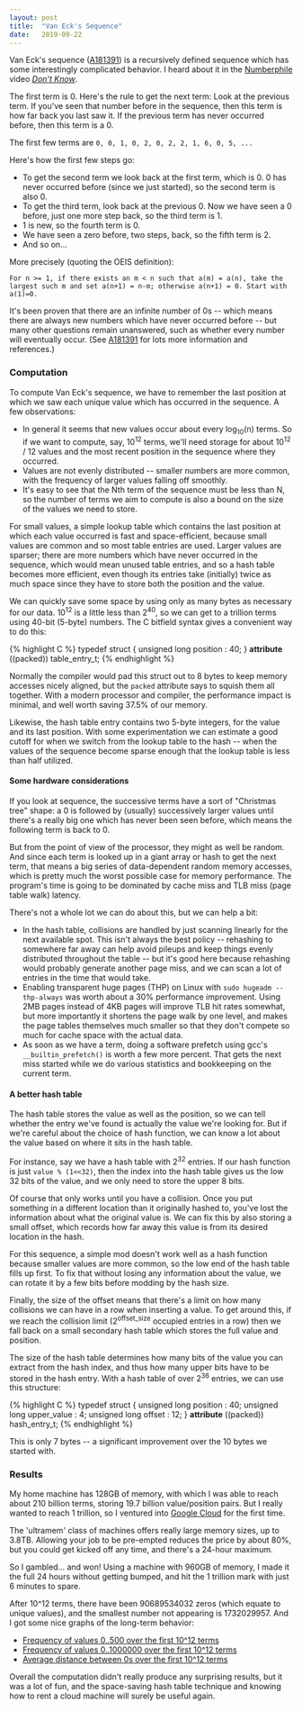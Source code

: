 ```yaml
---
layout: post
title:  "Van Eck's Sequence"
date:   2019-09-22
---
```

Van Eck's sequence ([A181391][a181391]) is a recursively defined
sequence which has some interestingly complicated behavior. I heard
about it in the [Numberphile](https://www.numberphile.com) video
[_Don't Know_](https://www.youtube.com/watch?v=etMJxB-igrc).

The first term is 0. Here's the rule to get the next term: Look at the
previous term. If you've seen that number before in the sequence, then
this term is how far back you last saw it. If the previous term has
never occurred before, then this term is a 0.

The first few terms are `0, 0, 1, 0, 2, 0, 2, 2, 1, 6, 0, 5, ...`

Here's how the first few steps go:
- To get the second term we look back at the first term, which is 0. 0
has never occurred before (since we just started), so the second term
is also 0.
- To get the third term, look back at the previous 0. Now we have seen
a 0 before, just one more step back, so the third term is 1.
- 1 is new, so the fourth term is 0.
- We have seen a zero before, two steps, back, so the fifth term is 2.
- And so on...

More precisely (quoting the OEIS definition):

`For n >= 1, if there exists an m < n such that a(m) = a(n), take the
largest such m and set a(n+1) = n-m; otherwise a(n+1) = 0. Start with
a(1)=0.`

It's been proven that there are an infinite number of 0s -- which
means there are always new numbers which have never occurred before --
but many other questions remain unanswered, such as whether every
number will eventually occur. (See [A181391][a181391] for lots more
information and references.)

### Computation

To compute Van Eck's sequence, we have to remember the last position
at which we saw each unique value which has occurred in the
sequence. A few observations:

- In general it seems that new values occur about every
log<sub>10</sub>(n) terms. So if we want to compute, say,
10<sup>12</sup> terms, we'll need storage for about 10<sup>12</sup> /
12 values and the most recent position in the sequence where they
occurred.
- Values are not evenly distributed -- smaller numbers are
more common, with the frequency of larger values falling off
smoothly.
- It's easy to see that the Nth term of the sequence must be less than
N, so the number of terms we aim to compute is also
a bound on the size of the values we need to store.

For small values, a simple lookup table which contains the last
position at which each value occurred is fast and space-efficient,
because small values are common and so most table entries are
used. Larger values are sparser; there are more numbers which have
never occurred in the sequence, which would mean unused table entries,
and so a hash table becomes more efficient, even though its entries
take (initially) twice as much space since they have to store both the
position and the value.

We can quickly save some space by using only as many bytes as
necessary for our data. 10<sup>12</sup> is a little less than
2<sup>40</sup>, so we can get to a trillion terms using 40-bit
(5-byte) numbers. The C bitfield syntax gives a convenient way to do
this:

{% highlight C %}
typedef struct {
  unsigned long position : 40;
} __attribute__ ((packed)) table_entry_t;
{% endhighlight %}

Normally the compiler would pad this struct out to 8 bytes to keep
memory accesses nicely aligned, but the `packed` attribute says to
squish them all together. With a modern processor and compiler, the
performance impact is minimal, and well worth saving 37.5% of our
memory.

Likewise, the hash table entry contains two 5-byte integers, for the
value and its last position. With some experimentation we can estimate
a good cutoff for when we switch from the lookup table to the hash --
when the values of the sequence become sparse enough that the lookup
table is less than half utilized.

#### __Some hardware considerations__

If you look at sequence, the successive terms have a sort of
"Christmas tree" shape: a 0 is followed by (usually) successively
larger values until there's a really big one which has never been seen
before, which means the following term is back to 0.

But from the point of view of the processor, they might as well be
random. And since each term is looked up in a giant array or hash to
get the next term, that means a big series of data-dependent random
memory accesses, which is pretty much the worst possible case for
memory performance. The program's time is going to be dominated by
cache miss and TLB miss (page table walk) latency.

There's not a whole lot we can do about this, but we can help a bit:

- In the hash table, collisions are handled by just scanning linearly
  for the next available spot. This isn't always the best policy --
  rehashing to somewhere far away can help avoid pileups and keep
  things evenly distributed throughout the table -- but it's good here
  because rehashing would probably generate another page miss, and we
  can scan a lot of entries in the time that would take.
- Enabling transparent huge pages (THP) on Linux with `sudo hugeadm
  --thp-always` was worth about a 30% performance improvement. Using
  2MB pages instead of 4KB pages will improve TLB hit rates somewhat,
  but more importantly it shortens the page walk by one level, and
  makes the page tables themselves much smaller so that they don't
  compete so much for cache space with the actual data.
- As soon as we have a term, doing a software prefetch using gcc's
  `__builtin_prefetch()` is worth a few more percent. That gets the
  next miss started while we do various statistics and bookkeeping on
  the current term.

#### __A better hash table__

The hash table stores the value as well as the position, so we can
tell whether the entry we've found is actually the value we're looking
for. But if we're careful about the choice of hash function, we can
know a lot about the value based on where it sits in the hash table.

For instance, say we have a hash table with 2<sup>32</sup> entries. If
our hash function is just `value % (1<<32)`, then the index into the
hash table gives us the low 32 bits of the value, and we only need to
store the upper 8 bits.

Of course that only works until you have a collision. Once you put
something in a different location than it originally hashed to, you've
lost the information about what the original value is. We can fix this
by also storing a small offset, which records how far away this value
is from its desired location in the hash.

For this sequence, a simple mod doesn't work well as a hash function
because smaller values are more common, so the low end of the hash
table fills up first. To fix that without losing any information about
the value, we can rotate it by a few bits before modding by the hash
size.

Finally, the size of the offset means that there's a limit on how many
collisions we can have in a row when inserting a value. To get around
this, if we reach the collision limit (2<sup>offset_size</sup>
occupied entries in a row) then we fall back on a small secondary hash
table which stores the full value and position.

The size of the hash table determines how many bits of the value you
can extract from the hash index, and thus how many upper bits have to
be stored in the hash entry. With a hash table of over 2<sup>36</sup>
entries, we can use this structure:

{% highlight C %}
typedef struct {
  unsigned long position : 40;
  unsigned long upper_value : 4;
  unsigned long offset : 12;
} __attribute__ ((packed)) hash_entry_t;
{% endhighlight %}

This is only 7 bytes -- a significant improvement over the 10 bytes we
started with.

### Results

My home machine has 128GB of memory, with which I was able to reach
about 210 billion terms, storing 19.7 billion value/position
pairs. But I really wanted to reach 1 trillion, so I ventured into
[Google Cloud](https://cloud.google.com/) for the first time.

The 'ultramem' class of machines offers really large memory sizes, up
to 3.8TB. Allowing your job to be pre-empted reduces the price by
about 80%, but you could get kicked off any time, and there's a
24-hour maximum.

So I gambled... and won! Using a machine with 960GB of memory, I made
it the full 24 hours without getting bumped, and hit the 1 trillion
mark with just 6 minutes to spare.

After 10^12 terms, there have been 90689534032 zeros (which equate to
unique values), and the smallest number not appearing is 1732029957.
And I got some nice graphs of the long-term behavior:

- [Frequency of values 0..500 over the first 10^12 terms](https://oeis.org/A181391/a181391_3.png)
- [Frequency of values 0..1000000 over the first 10^12 terms](https://oeis.org/A181391/a181391_4.png)
- [Average distance between 0s over the first 10^12 terms](https://oeis.org/A181391/a181391_5.png)

Overall the computation didn't really produce any surprising results,
but it was a lot of fun, and the space-saving hash table technique and
knowing how to rent a cloud machine will surely be useful again.

[a181391]: https://oeis.org/A181391